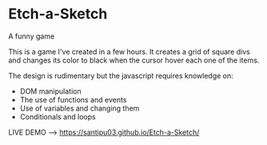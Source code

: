 # Etch-a-Sketch
A funny game

This is a game I've created in a few hours. It creates a grid of square divs and changes its color to black when the cursor hover each one of the items. 

The design is rudimentary but the javascript requires knowledge on:
 - DOM manipulation
 - The use of functions and events
 - Use of variables and changing them
 - Conditionals and loops

LIVE DEMO --> https://santipu03.github.io/Etch-a-Sketch/
